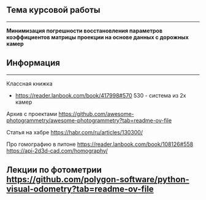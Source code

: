 
## Тема курсовой работы 
---------
**Минимизация погрешности восстановления параметров коэффициентов матрицы проекции на основе данных с дорожных камер**


## Информация
-----------
Классная книжка
- https://reader.lanbook.com/book/417998#570
	530 - система из 2х камер

Архив с проектами 
https://github.com/awesome-photogrammetry/awesome-photogrammetry?tab=readme-ov-file

Статья на хабре
https://habr.com/ru/articles/130300/


Про гомографию в питоне 
https://reader.lanbook.com/book/108126#558
https://api-2d3d-cad.com/homography/


Лекции по фотометрии 
https://github.com/polygon-software/python-visual-odometry?tab=readme-ov-file
-----------

## 